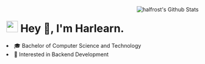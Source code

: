 <img align="right" src="https://github-readme-stats.vercel.app/api?username=Harlearn&show_icons=true&count_private=true&include_all_commits=true&line_height=21" alt="halfrost's Github Stats" />


<h1><img src="https://emojis.slackmojis.com/emojis/images/1531849430/4246/blob-sunglasses.gif?1531849430" width="30"/> Hey 👋, I'm Harlearn.</h1>



 <p align="left">
        <li>🎓 Bachelor of Computer Science and Technology</li>
    	<li>🧐 Interested in Backend Development</li>
</p>





